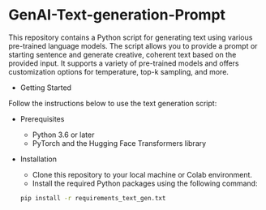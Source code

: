 # GenAI-Text-generation-Prompt
  This repository contains a Python script for generating text using various pre-trained language models. The script allows you to provide a prompt or starting sentence and generate creative, coherent text based on the provided input. It supports a variety of pre-trained models and offers customization options for temperature, top-k sampling, and more.
- Getting Started

Follow the instructions below to use the text generation script:
- Prerequisites

    * Python 3.6 or later
    * PyTorch and the Hugging Face Transformers library

- Installation

   * Clone this repository to your local machine or Colab environment.
   * Install the required Python packages using the following command:
   ```bash
   pip install -r requirements_text_gen.txt
   ```
